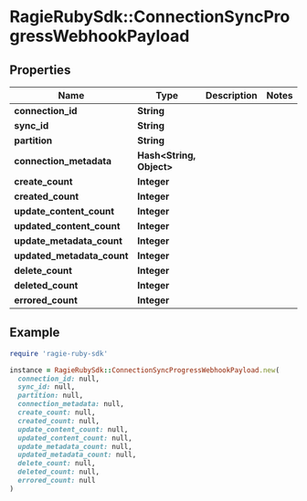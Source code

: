 # RagieRubySdk::ConnectionSyncProgressWebhookPayload

## Properties

| Name | Type | Description | Notes |
| ---- | ---- | ----------- | ----- |
| **connection_id** | **String** |  |  |
| **sync_id** | **String** |  |  |
| **partition** | **String** |  |  |
| **connection_metadata** | **Hash&lt;String, Object&gt;** |  |  |
| **create_count** | **Integer** |  |  |
| **created_count** | **Integer** |  |  |
| **update_content_count** | **Integer** |  |  |
| **updated_content_count** | **Integer** |  |  |
| **update_metadata_count** | **Integer** |  |  |
| **updated_metadata_count** | **Integer** |  |  |
| **delete_count** | **Integer** |  |  |
| **deleted_count** | **Integer** |  |  |
| **errored_count** | **Integer** |  |  |

## Example

```ruby
require 'ragie-ruby-sdk'

instance = RagieRubySdk::ConnectionSyncProgressWebhookPayload.new(
  connection_id: null,
  sync_id: null,
  partition: null,
  connection_metadata: null,
  create_count: null,
  created_count: null,
  update_content_count: null,
  updated_content_count: null,
  update_metadata_count: null,
  updated_metadata_count: null,
  delete_count: null,
  deleted_count: null,
  errored_count: null
)
```

